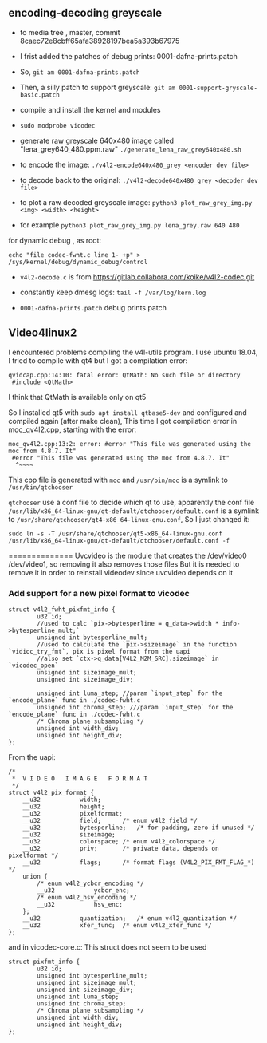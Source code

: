 ## encoding-decoding greyscale

* to media tree , master, commit 8caec72e8cbff65afa38928197bea5a393b67975

* I frist added the patches of debug prints: 0001-dafna-prints.patch

* So, `git am 0001-dafna-prints.patch`

* Then, a silly patch to support greyscale: `git am 0001-support-gryscale-basic.patch` 

* compile and install the kernel and modules

* `sudo modprobe vicodec`

* generate raw greyscale 640x480 image called "lena_grey640_480.ppm.raw" `./generate_lena_raw_grey640x480.sh`

* to encode the image: `./v4l2-encode640x480_grey <encoder dev file>`

* to decode back to the original: `./v4l2-decode640x480_grey <decoder dev file>`

* to plot a raw decoded greyscale image: `python3 plot_raw_grey_img.py <img> <width> <height>`

* for example `python3 plot_raw_grey_img.py lena_grey.raw 640 480`


for dynamic debug , as root:

```
echo "file codec-fwht.c line 1- +p" > /sys/kernel/debug/dynamic_debug/control
```
* `v4l2-decode.c` is from https://gitlab.collabora.com/koike/v4l2-codec.git

* constantly keep dmesg logs: `tail -f /var/log/kern.log`

* `0001-dafna-prints.patch` debug prints patch

## Video4linux2


I encountered problems compiling the v4l-utils program.
I use ubuntu 18.04, I tried to compile with qt4 but I got a compilation error:

```
qvidcap.cpp:14:10: fatal error: QtMath: No such file or directory
 #include <QtMath>
```

I think that QtMath is available only on qt5

So I installed qt5 with `sudo apt install qtbase5-dev` and configured and compiled again (after make clean),
This time I got compilation error in  moc_qv4l2.cpp, starting with the error:

```
moc_qv4l2.cpp:13:2: error: #error "This file was generated using the moc from 4.8.7. It"
 #error "This file was generated using the moc from 4.8.7. It"
  ^~~~~
```

This cpp file is generated with `moc`  and  `/usr/bin/moc` is a symlink to `/usr/bin/qtchooser` 

`qtchooser` use a conf file to decide which qt to use, apparently the conf file 
`/usr/lib/x86_64-linux-gnu/qt-default/qtchooser/default.conf`
is a symlink to `/usr/share/qtchooser/qt4-x86_64-linux-gnu.conf`,
So I just changed it:

```
sudo ln -s -T /usr/share/qtchooser/qt5-x86_64-linux-gnu.conf /usr/lib/x86_64-linux-gnu/qt-default/qtchooser/default.conf -f
```

==============
Uvcvideo is the module that creates the /dev/video0  /dev/video1, so removing it also removes those files
But it is needed to remove it in order to reinstall videodev since uvcvideo depends on it


### Add support for a new pixel format to vicodec

```
struct v4l2_fwht_pixfmt_info {
        u32 id;
        //used to calc `pix->bytesperline = q_data->width * info->bytesperline_mult;`
        unsigned int bytesperline_mult;
        //used to calculate the `pix->sizeimage` in the function `vidioc_try_fmt`, pix is pixel format from the uapi
        //also set `ctx->q_data[V4L2_M2M_SRC].sizeimage` in `vicodec_open`
        unsigned int sizeimage_mult;
        unsigned int sizeimage_div;
        
        unsigned int luma_step; //param `input_step` for the `encode_plane` func in ./codec-fwht.c
        unsigned int chroma_step; ///param `input_step` for the `encode_plane` func in ./codec-fwht.c
        /* Chroma plane subsampling */
        unsigned int width_div;
        unsigned int height_div;
};
```

From the uapi:

```
/*
 *	V I D E O   I M A G E   F O R M A T
 */
struct v4l2_pix_format {
	__u32			width;
	__u32			height;
	__u32			pixelformat;
	__u32			field;		/* enum v4l2_field */
	__u32			bytesperline;	/* for padding, zero if unused */
	__u32			sizeimage;
	__u32			colorspace;	/* enum v4l2_colorspace */
	__u32			priv;		/* private data, depends on pixelformat */
	__u32			flags;		/* format flags (V4L2_PIX_FMT_FLAG_*) */
	union {
		/* enum v4l2_ycbcr_encoding */
		__u32			ycbcr_enc;
		/* enum v4l2_hsv_encoding */
		__u32			hsv_enc;
	};
	__u32			quantization;	/* enum v4l2_quantization */
	__u32			xfer_func;	/* enum v4l2_xfer_func */
};
```
and in vicodec-core.c:
This struct does not seem to be used
```
struct pixfmt_info {
        u32 id;
        unsigned int bytesperline_mult;
        unsigned int sizeimage_mult;
        unsigned int sizeimage_div;
        unsigned int luma_step;
        unsigned int chroma_step;
        /* Chroma plane subsampling */
        unsigned int width_div;
        unsigned int height_div;
};

```

```

```
